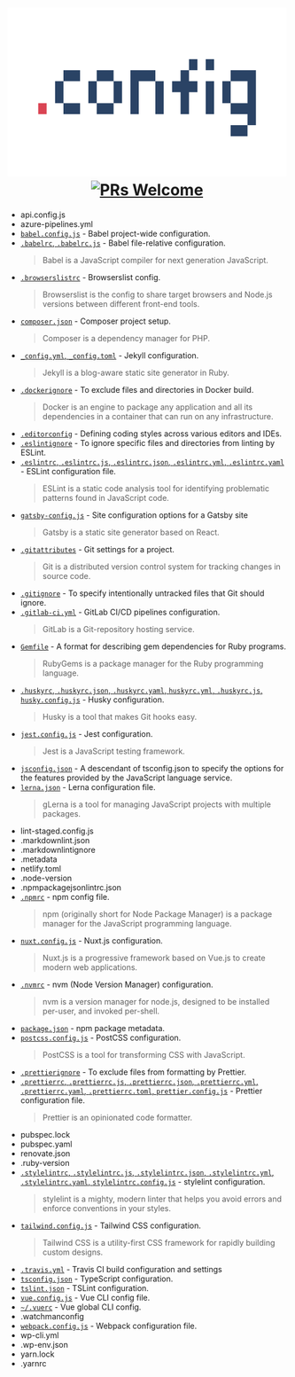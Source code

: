 <h1 align="center">
  <img src="media/logo.svg" alt=".config" width="590" height="305"><br>
  <a href="https://github.com/ixkaito/.config/pulls">
    <img src="https://img.shields.io/badge/PRs-welcome-brightgreen.svg?style=flat-square&logo=github" alt="PRs Welcome">
  </a>
</h1>

- api.config.js
- azure-pipelines.yml
- [`babel.config.js`](https://babeljs.io/docs/en/7.5.0/config-files) - Babel project-wide configuration.
- [`.babelrc`, `.babelrc.js`](https://babeljs.io/docs/en/7.5.0/config-files) - Babel file-relative configuration.
  > Babel is a JavaScript compiler for next generation JavaScript.
- [`.browserslistrc`](https://github.com/browserslist/browserslist) - Browserslist config.
  > Browserslist is the config to share target browsers and Node.js versions between different front-end tools.
- [`composer.json`](https://getcomposer.org/doc/01-basic-usage.md#composer-json-project-setup) - Composer project setup.
  > Composer is a dependency manager for PHP.
- [`_config.yml`, `_config.toml`](https://jekyllrb.com/docs/configuration/) - Jekyll configuration.
  > Jekyll is a blog-aware static site generator in Ruby.
- [`.dockerignore`](https://docs.docker.com/engine/reference/builder/#dockerignore-file) - To exclude files and directories in Docker build.
  > Docker is an engine to package any application and all its dependencies in a container that can run on any infrastructure.
- [`.editorconfig`](https://editorconfig.org/) - Defining coding styles across various editors and IDEs.
- [`.eslintignore`](https://eslint.org/docs/user-guide/configuring#eslintignore) - To ignore specific files and directories from linting by ESLint.
- [`.eslintrc`, `.eslintrc.js`, `.eslintrc.json`, `.eslintrc.yml`, `.eslintrc.yaml`](https://eslint.org/docs/user-guide/configuring) - ESLint configuration file.
  > ESLint is a static code analysis tool for identifying problematic patterns found in JavaScript code.
- [`gatsby-config.js`](https://www.gatsbyjs.org/docs/gatsby-config/) - Site configuration options for a Gatsby site
  > Gatsby is a static site generator based on React.
- [`.gitattributes`](https://git-scm.com/book/en/v2/Customizing-Git-Git-Attributes) - Git settings for a project.
  > Git is a distributed version control system for tracking changes in source code.
- [`.gitignore`](https://git-scm.com/docs/gitignore) - To specify intentionally untracked files that Git should ignore.
- [`.gitlab-ci.yml`](https://docs.gitlab.com/ee/ci/yaml/README.html) - GitLab CI/CD pipelines configuration.
  > GitLab is a Git-repository hosting service.
- [`Gemfile`](https://bundler.io/man/gemfile.5.html) - A format for describing gem dependencies for Ruby programs.
  > RubyGems is a package manager for the Ruby programming language.
- [`.huskyrc`, `.huskyrc.json`, `.huskyrc.yaml`, `huskyrc.yml`, `.huskyrc.js`, `husky.config.js`](https://github.com/typicode/husky#husky) - Husky configuration.
  > Husky is a tool that makes Git hooks easy.
- [`jest.config.js`](https://jestjs.io/docs/en/configuration) - Jest configuration.
  > Jest is a JavaScript testing framework.
- [`jsconfig.json`](https://code.visualstudio.com/docs/languages/jsconfig) - A descendant of tsconfig.json to specify the options for the features provided by the JavaScript language service.
- [`lerna.json`](https://github.com/lerna/lerna#lernajson) - Lerna configuration file.
  > gLerna is a tool for managing JavaScript projects with multiple packages.
- lint-staged.config.js
- .markdownlint.json
- .markdownlintignore
- .metadata
- netlify.toml
- .node-version
- .npmpackagejsonlintrc.json
- [`.npmrc`](https://docs.npmjs.com/configuring-npm/npmrc.html) - npm config file.
  > npm (originally short for Node Package Manager) is a package manager for the JavaScript programming language.
- [`nuxt.config.js`](https://nuxtjs.org/guide/configuration/) - Nuxt.js configuration.
  > Nuxt.js is a progressive framework based on Vue.js to create modern web applications.
- [`.nvmrc`](https://github.com/nvm-sh/nvm#nvmrc) - nvm (Node Version Manager) configuration.
  > nvm is a version manager for node.js, designed to be installed per-user, and invoked per-shell.
- [`package.json`](https://docs.npmjs.com/files/package.json) - npm package metadata.
- [`postcss.config.js`](https://github.com/postcss/postcss#postcss-) - PostCSS configuration.
  > PostCSS is a tool for transforming CSS with JavaScript.
- [`.prettierignore`](https://prettier.io/docs/en/ignore.html) - To exclude files from formatting by Prettier.
- [`.prettierrc`, `.prettierrc.js`, `.prettierrc.json`, `.prettierrc.yml`, `.prettierrc.yaml`, `.prettierrc.toml`, `prettier.config.js`](https://prettier.io/docs/en/configuration.html) - Prettier configuration file.
  > Prettier is an opinionated code formatter.
- pubspec.lock
- pubspec.yaml
- renovate.json
- .ruby-version
- [`.stylelintrc`, `.stylelintrc.js`, `.stylelintrc.json`, `.stylelintrc.yml`, `.stylelintrc.yaml`, `stylelintrc.config.js`](https://stylelint.io/user-guide/configure) - stylelint configuration.
  > stylelint is a mighty, modern linter that helps you avoid errors and enforce conventions in your styles.
- [`tailwind.config.js`](https://tailwindcss.com/docs/configuration/) - Tailwind CSS configuration.
  > Tailwind CSS is a utility-first CSS framework for rapidly building custom designs.
- [`.travis.yml`](https://docs.travis-ci.com/user/customizing-the-build) - Travis CI build configuration and settings
- [`tsconfig.json`](https://www.typescriptlang.org/docs/handbook/tsconfig-json.html) - TypeScript configuration.
- [`tslint.json`](https://palantir.github.io/tslint/usage/configuration/) - TSLint configuration.
- [`vue.config.js`](https://cli.vuejs.org/config/#vue-config-js) - Vue CLI config file.
- [`~/.vuerc`](https://cli.vuejs.org/config/#global-cli-config) - Vue global CLI config.
- .watchmanconfig
- [`webpack.config.js`](https://webpack.js.org/configuration/) - Webpack configuration file.
- wp-cli.yml
- .wp-env.json
- yarn.lock
- .yarnrc
